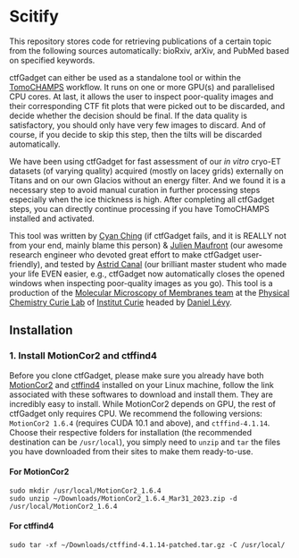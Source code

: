 # Scitify
This repository stores code for retrieving publications of a certain topic from the following sources automatically: bioRxiv, arXiv, and PubMed based on specified keywords.


ctfGadget can either be used as a standalone tool or within the [TomoCHAMPS](https://github.com/cyanching/TomoCHAMPS) workflow. It runs on one or more GPU(s) and parallelised CPU cores. At last, it allows the user to inspect poor-quality images and their corresponding CTF fit plots that were picked out to be discarded, and decide whether the decision should be final. If the data quality is satisfactory, you should only have very few images to discard. And of course, if you decide to skip this step, then the tilts will be discarded automatically.

We have been using ctfGadget for fast assessment of our *in vitro* cryo-ET datasets (of varying quality) acquired (mostly on lacey grids) externally on Titans and on our own Glacios without an energy filter. And we found it is a necessary step to avoid manual curation in further processing steps especially when the ice thickness is high. After completing all ctfGadget steps, you can directly continue processing if you have TomoCHAMPS installed and activated.

This tool was written by [Cyan Ching](https://cyanching.github.io/) (if ctfGadget fails, and it is REALLY not from your end, mainly blame this person) & [Julien Maufront](https://fr.linkedin.com/in/julien-maufront-032539135) (our awesome research engineer who devoted great effort to make ctfGadget user-friendly), and tested by [Astrid Canal](https://fr.linkedin.com/in/astrid-canal-bizeul-acb/no) (our brilliant master student who made your life EVEN easier, e.g., ctfGadget now automatically closes the opened windows when inspecting poor-quality images as you go). This tool is a production of the [Molecular Microscopy of Membranes team](https://institut-curie.org/team/levy) at the [Physical Chemistry Curie Lab](https://institut-curie.org/unit/umr168) of [Institut Curie](https://curie.fr/) headed by [Daniel Lévy](https://institut-curie.org/personne/daniel-levy). 

## Installation

### 1. Install MotionCor2 and ctffind4

Before you clone ctfGadget, please make sure you already have both [MotionCor2](https://emcore.ucsf.edu/ucsf-software) and [ctffind4](https://grigoriefflab.umassmed.edu/ctf_estimation_ctffind_ctftilt) installed on your Linux machine, follow the link associated with these softwares to download and install them. They are incredibly easy to install. While MotionCor2 depends on GPU, the rest of ctfGadget only requires CPU. We recommend the following versions: `MotionCor2 1.6.4` (requires CUDA 10.1 and above), and `ctffind-4.1.14`. Choose their respective folders for installation (the recommended destination can be `/usr/local`), you simply need to `unzip` and `tar` the files you have downloaded from their sites to make them ready-to-use. 

#### For MotionCor2

```
sudo mkdir /usr/local/MotionCor2_1.6.4
sudo unzip ~/Downloads/MotionCor2_1.6.4_Mar31_2023.zip -d /usr/local/MotionCor2_1.6.4
```
#### For ctffind4

```
sudo tar -xf ~/Downloads/ctffind-4.1.14-patched.tar.gz -C /usr/local/
```
